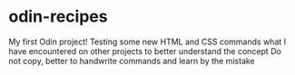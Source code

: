 # odin-recipes
My first Odin project!
Testing some new HTML and CSS commands what I have encountered on other projects to better understand the concept
Do not copy, better to handwrite commands and learn by the mistake
